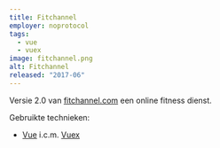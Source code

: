 ```yaml
---
title: Fitchannel
employer: noprotocol
tags:
  - vue
  - vuex
image: fitchannel.png
alt: Fitchannel
released: "2017-06"
---
```


Versie 2.0 van [fitchannel.com](http://fitchannel.com/) een online fitness dienst.

Gebruikte technieken:

- [Vue](https://vuejs.org) i.c.m. [Vuex](https://vuex.vuejs.org/en/index.html)
